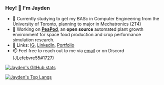 ### Hey! 👋 I'm Jayden
- 🌱 Currently studying to get my BASc in Computer Engineering from the University of Toronto, planning to major in Mechatronics (2T4)
- 🔭 Working on [**PeaPod**](https://github.com/UpRouteFoundation/PeaPod), an **open source** automated plant growth environment for space food production and crop performance simulation research.
- 💬 Links: [IG](https://www.instagram.com/JLefebvre55), [LinkedIn](https://www.linkedin.com/in/jayden-lefebvre-114bb4164/), [Portfolio](https://jlefebvre55.github.io/)
- 📫 Feel free to reach out to me via [email](mailto:jayden.lefebvre55@gmail.com) or on Discord (JLefebvre55#1727)


[![Jayden's GitHub stats](https://github-readme-stats.vercel.app/api?username=jlefebvre55&count_private=true&show_icons=true)](https://github.com/anuraghazra/github-readme-stats)

[![Jayden's Top Langs](https://github-readme-stats.vercel.app/api/top-langs/?username=jlefebvre55&langs_count=8)](https://github.com/anuraghazra/github-readme-stats)
